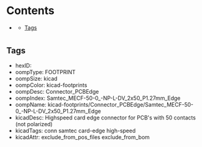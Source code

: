 



Contents
========

* [](#)
	* [Tags](#tags)

# 

## Tags

- hexID: 
- oompType: FOOTPRINT
- oompSize: kicad
- oompColor: kicad-footprints
- oompDesc: Connector_PCBEdge
- oompIndex: Samtec_MECF-50-0_-NP-L-DV_2x50_P1.27mm_Edge
- oompName: kicad-footprints/Connector_PCBEdge/Samtec_MECF-50-0_-NP-L-DV_2x50_P1.27mm_Edge
- kicadDesc: Highspeed card edge connector for PCB's with 50 contacts (not polarized)
- kicadTags: conn samtec card-edge high-speed
- kicadAttr: exclude_from_pos_files exclude_from_bom
